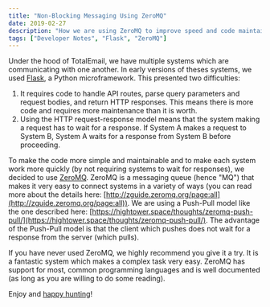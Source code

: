 ```yaml
---
title: "Non-Blocking Messaging Using ZeroMQ"
date: 2019-02-27
description: "How we are using ZeroMQ to improve speed and code maintainability."
tags: ["Developer Notes", "Flask", "ZeroMQ"]
---
```


Under the hood of TotalEmail, we have multiple systems which are communicating with one another. In early versions of theses systems, we used [Flask](http://flask.pocoo.org/), a Python microframework. This presented two difficulties:

1. It requires code to handle API routes, parse query parameters and request bodies, and return HTTP responses. This means there is more code and requires more maintenance than it is worth.
2. Using the HTTP request-response model means that the system making a request has to wait for a response. If System A makes a request to System B, System A waits for a response from System B before proceeding.

To make the code more simple and maintainable and to make each system work more quickly (by not requiring systems to wait for responses), we decided to use [ZeroMQ](http://zeromq.org/). ZeroMQ is a messaging queue (hence "MQ") that makes it very easy to connect systems in a variety of ways (you can read more about the details here: [http://zguide.zeromq.org/page:all](http://zguide.zeromq.org/page:all)). We are using a Push-Pull model like the one described here: [https://hightower.space/thoughts/zeromq-push-pull/](https://hightower.space/thoughts/zeromq-push-pull/). The advantage of the Push-Pull model is that the client which pushes does not wait for a response from the server (which pulls).

If you have never used ZeroMQ, we highly recommend you give it a try. It is a fantastic system which makes a complex task very easy. ZeroMQ has support for most, common programming languages and is well documented (as long as you are willing to do some reading).

Enjoy and [happy hunting](https://totalemail.io/email/eb2c75293b6d597ff09d3e648186d46d1cd69443b9134749e2f704032ca7c859)!
